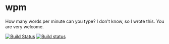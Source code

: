 # wpm

How many words per minute can you type? I don't know, so I wrote this. You are very welcome.

[![Build Status](https://travis-ci.org/wjlroe/wpm.svg?branch=master)](https://travis-ci.org/wjlroe/wpm)
[![Build status](https://ci.appveyor.com/api/projects/status/u9a6fp4nw7i0ust5/branch/master?svg=true)](https://ci.appveyor.com/project/WilliamRoe/bim/branch/master)
